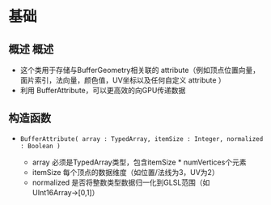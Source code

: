 # 基础

## 概述 概述

+ 这个类用于存储与BufferGeometry相关联的 attribute（例如顶点位置向量，面片索引，法向量，颜色值，UV坐标以及任何自定义 attribute ）
+ 利用 BufferAttribute，可以更高效的向GPU传递数据

## 构造函数

+ `BufferAttribute( array : TypedArray, itemSize : Integer, normalized : Boolean )`

  + array 必须是TypedArray类型，包含itemSize * numVertices个元素
  + itemSize 每个顶点的数据维度（如位置/法线为3，UV为2）
  + normalized 是否将整数类型数据归一化到GLSL范围（如UInt16Array→[0,1]）
